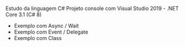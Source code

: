 Estudo da linguagem C#
Projeto console com Visual Studio 2019 - .NET Core 3.1 (C# 8)

- Exemplo com Async / Wait
- Exemplo com Event / Delegate
- Exemplo com Class

